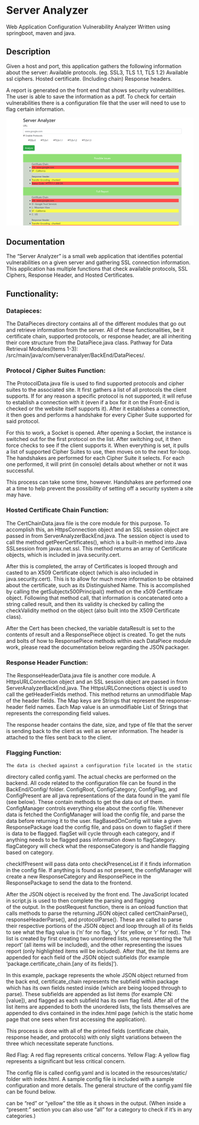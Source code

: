 # Server Analyzer

Web Application Configuration Vulnerability Analyzer
Written using springboot, maven and java.

## Description
Given a host and port, this application gathers the following information about the server: 
Available protocols. (eg. SSL3, TLS 1.1, TLS 1.2)
Available ssl ciphers.
Hosted certificate. (Including chain)
Response headers.

A report is generated on the front end that shows security vulnerabilities.
The user is able to save the information as a pdf.
To check for certain vulnerabilities there is a configuration file that the user will need to use to flag certain information. 

![alt text](analyzer.PNG  "Screenshot")

## Documentation 
The “Server Analyzer” is a small web application that identifies potential vulnerabilities on a given server and gathering SSL connection information. This application has multiple functions that check available protocols, SSL Ciphers, Response Header, and Hosted Certificates.

## Functionality: 

### Datapieces:
The DataPieces directory contains all of the different modules that go out and retrieve information from the server.  All of these functionalities, be it certificate chain, supported protocols, or response header, are all inheriting their core structure from the DataPiece.java class.
Pathway for Data Retrieval Modules(Items  1-3):
	/src/main/java/com/serveranalyer/BackEnd/DataPieces/.


### Protocol / Cipher Suites Function:
The ProtocolData.java file is used to find supported protocols and cipher suites to the associated site. It first gathers a list of all protocols the client supports. If for any reason a specific protocol is not supported, it will refuse to establish a connection with it (even if a box for it on the Front-End is checked or the website itself supports it). After it establishes a connection, it then goes and performs a handshake for every Cipher Suite supported for said protocol.

For this to work, a Socket is opened. After opening a Socket, the instance is switched out for the first protocol on the list. After switching out, it then force checks to see if the client supports it. When everything is set, it pulls a list of supported Cipher Suites to use, then moves on to the next for-loop. The handshakes are performed for each Cipher Suite it selects. For each one performed, it will print (in console) details about whether or not it was successful.

This process can take some time, however. Handshakes are performed one at a time to help prevent the possibility of setting off a security system a site may have.

### Hosted Certificate Chain Function:

The CertChainData.java file is the core module for this purpose.  To accomplish this, an HttpsConnection object and an SSL session object are passed in from ServerAnalyzerBackEnd.java.  The session object is used to call the method getPeerCertificates(), which is a built-in method into Java SSLsession from javax.net.ssl.  This method returns an array of Certificate objects, which is included in java.security.cert.

After this is completed, the array of Certificates is looped through and casted to an X509 Certificate object (which is also included in java.security.cert).  This is to allow for much more information to be obtained about the certificate, such as its Distinguished Name.  This is accomplished by calling the getSubjectx500Principal() method on the x509 Certificate object.  Following that method call, that information is concatenated onto a string called result, and then its validity is checked by calling the checkValidity method on the object (also built into the X509 Certificate class).

After the Cert has been checked, the variable dataResult is set to the contents of result and a ResponsePiece object is created.  To get the nuts and bolts of how to ResponsePiece methods within each DataPiece module work, please read the documentation below regarding the JSON packager.
 
### Response Header Function:
The ResponseHeaderData.java file is another core module. A HttpsURLConnection object and an SSL session object are passed in from ServerAnalyzerBackEnd.java. The HttpsURLConnections object is used to call the getHeaderFields method. This method returns an unmodifiable Map of the header fields. The Map keys are Strings that represent the response-header field names. Each Map value is an unmodifiable List of Strings that represents the corresponding field values. 

The response header contains the date, size, and type of file that the server is sending back to the client as well as server information. The header is attached to the files sent back to the client.

### Flagging Function:
	The data is checked against a configuration file located in the static 
directory called config.yaml.  The actual checks are performed on the 
backend. All code related to the configuration file can be found in the BackEnd/Config/ folder. ConfigRoot, ConfigCategory, ConfigFlag, and ConfigPresent are all java representations of the data found in the yaml file (see below). These contain methods to get the data out of them. ConfigManager controls everything else about the config file. Whenever data is fetched the ConfigManager will load the config file, and parse the data before returning it to the user. flagBasedOnConfig will take a given ResponsePackage load the config file, and pass on down to flagSet if there is data to be flagged. flagSet will cycle through each category, and if anything needs to be flagged pass information down to flagCategory. flagCategory will check what the responseCategory is and handle flagging based on category. 

checkIfPresent will pass data onto checkPresenceList if it finds information in the config file. If anything is found as not present, the configManager will create a new ResponseCategory and ResponsePiece in the ResponsePackage to send the data to the frontend.


After the JSON object is received by the front end.  The JavaScript 
located in script.js is used to then complete the parsing and flagging  
of the output.  In the postRequest function, there is an onload function that calls methods to parse the returning JSON object called certChainParse(), responseHeaderParse(), and protocolParse().  These are called to parse their respective portions of the JSON object and loop through all of its fields to see what the flag value is (‘n’ for no flag, ‘y’ for yellow, or ‘r’ for red). The list is created by first creating two unordered lists, one representing the ‘full report’ (all items will be included), and the other representing the issues report (only highlighted items will be included). After that, the list items are appended for each field of the JSON object subfields (for example ‘package.certificate_chain.[any of its fields]’).

In this example, package represents the whole JSON object returned from the back end, certificate_chain represents the subfield within package which has its own fields nested inside (which are being looped through to parse).  These subfields are appended as list items (for example CN: [value]), and flagged as each subfield has its own flag field.  After all of the list items are appended to both the unordered lists, the lists themselves are appended to divs contained in the index.html page (which is the static home page that one sees when first accessing the application).

This process is done with all of the printed fields (certificate chain, response header, and protocols) with only slight variations between the three which necessitate seperate functions. 

Red Flag:  A red flag represents critical concerns.
Yellow Flag: A yellow flag represents a significant but less critical concern.

The config file is called config.yaml and is located in the resources/static/ folder with index.html. A sample config file is included with a sample configuration and more details. The general structure of the config.yaml file can be found below. 


<color> can be “red” or “yellow”
<category> the title as it shows in the output. (When inside a “present:” section you can also use “all” for a category to check if it’s in any categories.)
<title> the bolded part on the left of the output. An exception is with cert chain, O will check all O values (e.g. O, O2, O3, etc.) instead of specifying a number
<value> the value to check for flagging. Checks if value is present, for example, “google” will flag “Google, Inc”



<color>:
  - category: <category>
    flags:
      - title: <title>
        value: <value>
      - title: <title>
        value: <value>
    present:
      - title: <title>
        value: <value>
  - category: <category>
    flags:
      - title: <title>
        value: <value>
      - title: <title>
        value: <value>
    present:
      - title: <title>
        value: <value>

	
### Saving Function:
After findings are generated, a save button will appear. Once clicked, the report will be generated as a PDF and will give the user the option to choose a save location. Essentially the functionality takes what appears in the results section and then generates a pdf version of the results. If the save feature does not allow the user to choose a file location, then check whether the browser has already chosen a location for files to be downloaded.
 
URL Validation and Autocomplete Helper
After the URL is passed into the back end, it is sanitized using the 
validateURLsyntax() method. Using regular expressions and other string comparison methods, the URL must pass a variety of checks to make sure it is usable:
If the URL doesn’t start with https://, force it to begin with that.
Check if, generally speaking, the URL “looks like” an actual URL.
If there is no port number, default to using port 443.
If there is a port specified, make sure the port makes sense (e.g. is a number).
Only syntax is checked at this stage. A user entering garbage that passes the sanity checks (e.g. “fhvuiolbvudvjk.com”) is checked when attempting to open the socket.

Packager
Inside the BackEnd/Packager/ folder are the classes responsible for packaging the data. The class structure mimics JSON objects in some ways, and each class has a toString method that will output the data in a way that will allow for a valid JSON.parse() on the front end, to convert data into a JSON object. ResponseData is the base, holding only a title and data, and can be used to represent a single JSON variable. ResponsePiece holds two ResponseData objects: one to represent a flag and another to represent its own data. ResponseCategory holds a title, a flag, and a list of ResponsePieces. Finally, the ResponsePackage class holds a list of Response pieces, and is the top level. 


How To Use:

How To Use Website:
Type in the textbox your desired url to check.
Url examples: www.google.com, https://www.google.com, google.com, https://www.google.com:443
Click the button “Analyze” below the textbox to generate the report.
After the report is generated you have the option to save the output into a PDF file. This is accomplished by clicking the “Save” button in the bottom right-hand corner. See item 5 “Saving Function” for more information.	
Issues:

Known Issues: 
Since Let’s Encrypt is not part of the trust store by default, you will need to ensure that you have either of the minimum versions of Java installed:
Java 7u111 or greater
Java 8u101 or greater
Some older protocols are not available due to hard coding within the Spring Boot Framework and Tomcat.
Although we have exhaustively tested various websites, some false flagging may occur.
Using an ‘Ad Blocker’ in the browser while using Server Analyzer may cause output to be partially displayed or not displayed at all.

